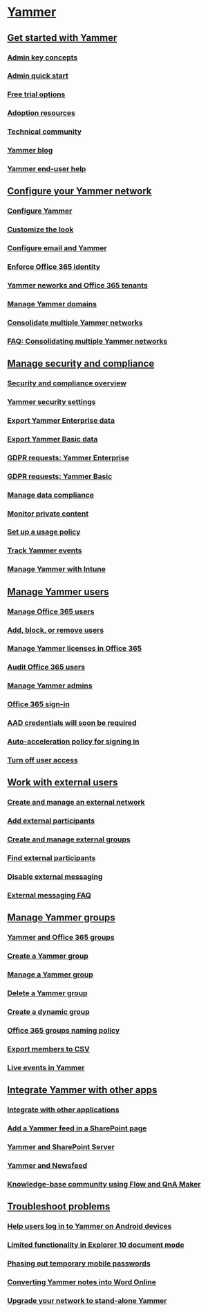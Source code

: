 
  

# [Yammer](index.md)
## [Get started with Yammer](get-started-with-yammer/admin-key-concepts.md)
### [Admin key concepts](get-started-with-yammer/admin-key-concepts.md)
### [Admin quick start](get-started-with-yammer/admin-quick-start.md)
### [Free trial options](get-started-with-yammer/compare-options-for-a-free-trial.md)
### [Adoption resources](https://resources.techcommunity.microsoft.com/yammer-adoption-resources/)
### [Technical community](https://techcommunity.microsoft.com/t5/Yammer/ct-p/Yammer)
### [Yammer blog](https://techcommunity.microsoft.com/t5/Yammer-Blog/bg-p/YammerBlog)
### [Yammer end-user help](https://support.office.com/yammer)
## [Configure your Yammer network](configure-your-yammer-network/configure-yammer.md)
### [Configure Yammer](configure-your-yammer-network/configure-yammer.md)
### [Customize the look](configure-your-yammer-network/customize-the-look-of-yammer.md)
### [Configure email and Yammer](configure-your-yammer-network/configure-email-and-yammer.md)
### [Enforce Office 365 identity](configure-your-yammer-network/enforce-office-365-identity.md)
### [Yammer neworks and Office 365 tenants](configure-your-yammer-network/yammer-and-office-365.md)
### [Manage Yammer domains](configure-your-yammer-network/manage-yammer-domains.md)
### [Consolidate multiple Yammer networks](configure-your-yammer-network/consolidate-multiple-yammer-networks.md)
### [FAQ: Consolidating multiple Yammer networks](configure-your-yammer-network/faq-consolidate-multiple-yammer-networks.md)
## [Manage security and compliance](manage-security-and-compliance/security-and-compliance.md)
### [Security and compliance overview](manage-security-and-compliance/security-and-compliance.md)
### [Yammer security settings](manage-security-and-compliance/yammer-security-settings.md)
### [Export Yammer Enterprise data](manage-security-and-compliance/export-yammer-enterprise-data.md)
### [Export Yammer Basic data](manage-security-and-compliance/export-yammer-basic-data.md)
### [GDPR requests: Yammer Enterprise](manage-security-and-compliance/gdpr-requests-in-yammer-enterprise.md)
### [GDPR requests: Yammer Basic](manage-security-and-compliance/gdpr-requests-in-yammer-basic.md)
### [Manage data compliance](manage-security-and-compliance/manage-data-compliance.md)
### [Monitor private content](manage-security-and-compliance/monitor-private-content.md)
### [Set up a usage policy](manage-security-and-compliance/set-up-a-usage-policy.md)
### [Track Yammer events](manage-security-and-compliance/track-yammer-events.md)
### [Manage Yammer with Intune](manage-security-and-compliance/manage-yammer-with-intune.md)
## [Manage Yammer users](manage-yammer-users/manage-users-across-their-lifecycle.md)
### [Manage Office 365 users](manage-yammer-users/manage-users-across-their-lifecycle.md)
### [Add, block, or remove users](manage-yammer-users/add-block-or-remove-users.md)
### [Manage Yammer licenses in Office 365](manage-yammer-users/manage-yammer-licenses-in-office-365.md)
### [Audit Office 365 users](manage-yammer-users/audit-users-connected-to-office-365.md)
### [Manage Yammer admins](manage-yammer-users/manage-yammer-admins.md)
### [Office 365 sign-in](manage-yammer-users/office-365-sign-in.md)
### [AAD credentials will soon be required](manage-yammer-users/aad-account-required.md)
### [Auto-acceleration policy for signing in](manage-yammer-users/auto-acceleration-policy-for-signing-in.md)
### [Turn off user access](manage-yammer-users/turn-off-user-access.md)
## [Work with external users](work-with-external-users/create-and-manage-an-external-network.md)
### [Create and manage an external network](work-with-external-users/create-and-manage-an-external-network.md)
### [Add external participants](work-with-external-users/add-external-participants.md)
### [Create and manage external groups](work-with-external-users/create-and-manage-external-groups.md)
### [Find external participants](work-with-external-users/find-external-participants.md)
### [Disable external messaging](work-with-external-users/control-external-messaging-with-exchange.md)
### [External messaging FAQ](work-with-external-users/external-messaging-faq.md)
## [Manage Yammer groups](manage-yammer-groups/yammer-and-office-365-groups.md)
### [Yammer and Office 365 groups](manage-yammer-groups/yammer-and-office-365-groups.md)
### [Create a Yammer group](https://support.office.com/article/b407af4f-9a58-4b12-b43e-afbb1b07c889)
### [Manage a Yammer group](https://support.office.com/article/6e05c6d6-5548-4c88-89cd-e6757a514ef2)
### [Delete a Yammer group](https://support.office.com/article/f03ab85a-c1d9-4611-ab92-a3b46d747053)
### [Create a dynamic group](https://support.office.com/article/manage-yammer-groups/create-a-dynamic-group.md)
### [Office 365 groups naming policy](https://docs.microsoft.com/office365/admin/create-groups/groups-naming-policy)
### [Export members to CSV](https://support.office.com/article/201a78fd-67b8-42c3-9247-79e79f92b535)
### [Live events in Yammer](manage-yammer-groups/yammer-live-events.md)
## [Integrate Yammer with other apps](integrate-yammer-with-other-apps/integrate-with-other-applications.md)
### [Integrate with other applications](integrate-yammer-with-other-apps/integrate-with-other-applications.md)
### [Add a Yammer feed in a SharePoint page](integrate-yammer-with-other-apps/embed-a-feed-into-a-sharepoint-site.md)
### [Yammer and SharePoint Server](https://docs.microsoft.com/SharePoint/administration/integrate-yammer-with-on-premises-sharepoint-server-environments)
### [Yammer and Newsfeed](integrate-yammer-with-other-apps/yammer-and-newsfeed.md)
### [Knowledge-base community using Flow and QnA Maker](integrate-yammer-with-other-apps/knowledge-base-community-flow-qna-maker.md)
## [Troubleshoot problems](troubleshoot-problems/help-users-log-in-to-yammer-on-android-devices.md)
### [Help users log in to Yammer on Android devices](troubleshoot-problems/help-users-log-in-to-yammer-on-android-devices.md)
### [Limited functionality in Explorer 10 document mode](troubleshoot-problems/limited-functionality-in-explorer-10-document-mode.md)
### [Phasing out temporary mobile passwords](troubleshoot-problems/phasing-out-temporary-mobile-passwords.md)
### [Converting Yammer notes into Word Online](troubleshoot-problems/converting-yammer-notes-into-word-online.md)
### [Upgrade your network to stand-alone Yammer](troubleshoot-problems/upgrade-your-network-to-stand-alone-yammer.md)

